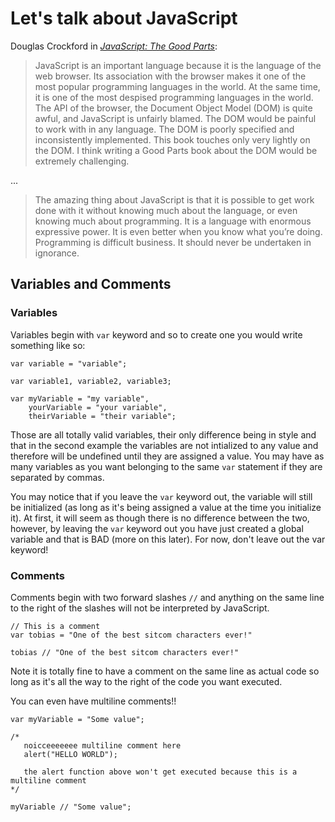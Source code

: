 Let's talk about JavaScript
===========================

Douglas Crockford in [*JavaScript: The Good Parts*](http://shop.oreilly.com/product/9780596517748.do):

> JavaScript is an important language because it is the language of the web browser. Its association with the browser makes it one of the
> most popular programming languages in the world. At the same time, it is one of the most despised programming languages in the world. The API
> of the browser, the Document Object Model (DOM) is quite awful, and JavaScript is unfairly blamed. The DOM would be painful to work with in
> any language. The DOM is poorly specified and inconsistently implemented. This book touches only very lightly on the DOM. I think writing a
> Good Parts book about the DOM would be extremely challenging.

...

> The amazing thing about JavaScript is that it is possible to get work done with it without knowing much about the language, or
> even knowing much about programming. It is a language with enormous expressive power. It is even better when you know what you’re
> doing. Programming is difficult business. It should never be undertaken in ignorance.


Variables and Comments
----------------------

### Variables

Variables begin with `var` keyword and so to create one you would write something like so:

    var variable = "variable";

    var variable1, variable2, variable3;

    var myVariable = "my variable",
        yourVariable = "your variable",
        theirVariable = "their variable";

Those are all totally valid variables, their only difference being in style and that in the second example the variables are not intialized to
any value and therefore will be undefined until they are assigned a value. You may have as many variables as you want belonging to the same `var` statement if they are separated by commas.

You may notice that if you leave the `var` keyword out, the variable will still be initialized (as long as it's being assigned a value at the
time you initialize it). At first, it will seem as though there is no difference between the two, however, by leaving the `var` keyword out you have just created a global variable and that is BAD (more on this later). For now, don't leave out the var keyword!



### Comments

Comments begin with two forward slashes `//` and anything on the same line to the right of the slashes will not be interpreted by JavaScript.

    // This is a comment
    var tobias = "One of the best sitcom characters ever!"

    tobias // "One of the best sitcom characters ever!"

Note it is totally fine to have a comment on the same line as actual code so long as it's all the way to the right of the code you want executed.

You can even have multiline comments!!

    var myVariable = "Some value";

    /*
       noicceeeeeee multiline comment here
       alert("HELLO WORLD");

       the alert function above won't get executed because this is a multiline comment
    */

    myVariable // "Some value";






